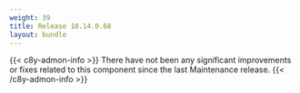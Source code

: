 ```yaml
---
weight: 39
title: Release 10.14.0.68
layout: bundle
---
```


<!--10.14.0.46 - 10.14.0.68 -->

{{< c8y-admon-info >}}
There have not been any significant improvements or fixes related to this component since the last Maintenance release.
{{< /c8y-admon-info >}}

